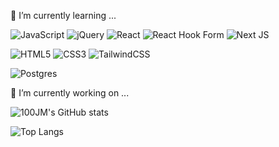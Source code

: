 🌱 I’m currently learning ...   

![JavaScript](https://img.shields.io/badge/javascript-%23323330.svg?style=logo&logo=javascript&logoColor=%23F7DF1E)
![jQuery](https://img.shields.io/badge/jquery-%230769AD.svg?style=logo&logo=jquery&logoColor=white)
![React](https://img.shields.io/badge/react-%2320232a.svg?style=logo&logo=react&logoColor=%2361DAFB)
![React Hook Form](https://img.shields.io/badge/React%20Hook%20Form-%23EC5990.svg?style=logo&logo=reacthookform&logoColor=white)
![Next JS](https://img.shields.io/badge/Next-black?style=logo&logo=next.js&logoColor=white)

![HTML5](https://img.shields.io/badge/html5-%23E34F26.svg?style=logo&logo=html5&logoColor=white)
![CSS3](https://img.shields.io/badge/css3-%231572B6.svg?style=logo&logo=css3&logoColor=white)
![TailwindCSS](https://img.shields.io/badge/tailwindcss-%2338B2AC.svg?style=logo&logo=tailwind-css&logoColor=white)

![Postgres](https://img.shields.io/badge/postgres-%23316192.svg?style=logo&logo=postgresql&logoColor=white)



🔭 I’m currently working on ...   

![100JM's GitHub stats](https://github-readme-stats.vercel.app/api?username=100JM&hide=stars,contribs&count_private=true&show_icons=true)   

![Top Langs](https://github-readme-stats.vercel.app/api/top-langs/?username=100JM&layout=compact&theme=default)

<!--
**100JM/100JM** is a ✨ _special_ ✨ repository because its `README.md` (this file) appears on your GitHub profile.

Here are some ideas to get you started: 
- 👯 I’m looking to collaborate on ...
- 🤔 I’m looking for help with ...
- 💬 Ask me about ...
- 📫 How to reach me: ...
- 😄 Pronouns: ...
- ⚡ Fun fact: ...
-->
